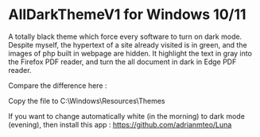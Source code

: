 # AllDarkThemeV1 for Windows 10/11
A totally black theme which force every software to turn on dark mode. Despite myself, the hypertext of a site already visited is in green, and the images of php built in webpage are hidden. It highlight the text in gray into the Firefox PDF reader, and turn the all document in dark in Edge PDF reader.

Compare the difference here : 

Copy the file to C:\Windows\Resources\Themes

If you want to change automatically white (in the morning) to dark mode (evening), then install this app : https://github.com/adrianmteo/Luna

